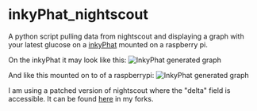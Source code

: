 # inkyPhat_nightscout
A python script pulling data from nightscout and displaying a graph with your latest glucose on a [inkyPhat](https://shop.pimoroni.com/products/inky-phat) mounted on a raspberry pi.

On the inkyPhat it may look like this:
![InkyPhat generated graph](https://github.com/thomaas/inkyPhat_nightscout/blob/main/inkyPhatShown.png "InkyPhat generated graph") 

And like this mounted on to of a raspberrypi:
![InkyPhat generated graph](https://github.com/thomaas/inkyPhat_nightscout/blob/main/inkyPhatShown2.jpeg "InkyPhat generated graph") 

I am using a patched version of nightscout where the "delta" field is accessible. It can be found [here](https://github.com/thomaas/python-nightscout) in my forks.
